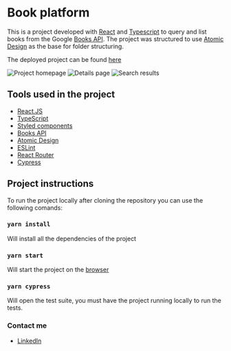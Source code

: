 # Book platform

This is a project developed with [React](https://pt-br.reactjs.org/) and [Typescript](https://www.typescriptlang.org/)
to query and list books from the Google [Books API](https://developers.google.com/books).
The project was structured to use [Atomic Design](https://github.com/danilowoz/react-atomic-design) as the base for folder structuring.

The deployed project can be found [here](https://book-platform.vercel.app/)

![Project homepage](https://i.imgur.com/lN4sfCS.png)
![Details page](https://i.imgur.com/Ye8cVlr.png)
![Search results](https://i.imgur.com/SElo3QB.png)

## Tools used in the project

- [React.JS](https://pt-br.reactjs.org/)
- [TypeScript](https://www.typescriptlang.org/)
- [Styled components](https://styled-components.com/)
- [Books API](https://developers.google.com/books)
- [Atomic Design](https://github.com/danilowoz/react-atomic-design)
- [ESLint](https://eslint.org/)
- [React Router](https://reactrouter.com/web/guides/quick-start)
- [Cypress](https://www.cypress.io/)


## Project instructions

To run the project locally after cloning the repository you can use the following comands:

### `yarn install`

Will install all the dependencies of the project

### `yarn start`

Will start the project on the [browser](http://localhost:3000)

### `yarn cypress`

Will open the test suite, you must have the project running locally to run the tests.


### Contact me

- [LinkedIn](https://www.linkedin.com/in/heitor-gon%C3%A7alves-de-paula-ramos-316abb194/)
